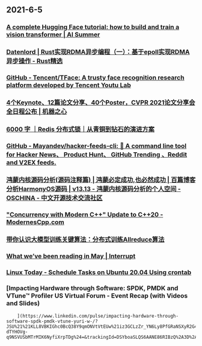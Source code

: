 
## 2021-6-5

### [A complete Hugging Face tutorial: how to build and train a vision transformer | AI Summer](https://theaisummer.com/hugging-face-vit/)

### [Datenlord | Rust实现RDMA异步编程（一）：基于epoll实现RDMA 异步操作 - Rust精选](https://rustmagazine.github.io/rust_magazine_2021/chapter_5/rust-epoll-rdma.html)

### [GitHub - Tencent/TFace: A trusty face recognition research platform developed by Tencent Youtu Lab](https://github.com/Tencent/TFace)

### [4个Keynote、12篇论文分享、40个Poster，CVPR 2021论文分享会全日程公布 | 机器之心](https://www.jiqizhixin.com/articles/2021-06-04-10)

### [6000 字 ｜Redis 分布式锁｜从青铜到钻石的演进方案](https://xie.infoq.cn/article/9f74a97a5311cd13057748767)

### [GitHub - Mayandev/hacker-feeds-cli: 📰 A command line tool for Hacker News、 Product Hunt、 GitHub Trending 、Reddit and V2EX feeds.](https://github.com/Mayandev/hacker-feeds-cli)

### [鸿蒙内核源码分析(源码注释篇) | 鸿蒙必定成功,也必然成功 | 百篇博客分析HarmonyOS源码 | v13.13 - 鸿蒙内核源码分析的个人空间 - OSCHINA - 中文开源技术交流社区](https://my.oschina.net/weharmony/blog/4686747)

### ["Concurrency with Modern C++" Update to C++20 - ModernesCpp.com](http://www.modernescpp.com/index.php/concurrency-with-modern-c-update)

### [带你认识大模型训练关键算法：分布式训练Allreduce算法](https://xie.infoq.cn/article/18505584b30e9dc142f70cd8e)

### [What we’ve been reading in May | Interrupt](https://interrupt.memfault.com/blog/may-2021-roundup)

### [Linux Today - Schedule Tasks on Ubuntu 20.04 Using crontab](https://www.linuxtoday.com/developer/how-to-schedule-tasks-on-ubuntu-20.04-using-crontab-210601080002.html)

### [Impacting Hardware through Software: SPDK, PMDK and VTune™ Profiler US Virtual Forum - Event Recap (with Videos and Slides)
        ](https://www.linkedin.com/pulse/impacting-hardware-through-software-spdk-pmdk-vtune-yuri-w-/?JSU%21%21KLL8VBKIGhc0BcQ38Y9qmONVtVtEUw%21iz3GCLzZr_YN6Ly8PfGRaNSXyR2G41lacqn_d3_T-dTYHOVg-q9NSVUSbMTrMIK6NyfiXrpTDg%24=&trackingId=DSYboaSLQS6AANE86RIBzQ%2A3D%2A3D__)